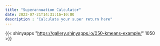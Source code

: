 ```yaml
---
title: "Superannuation Calculator"
date: 2023-07-21T14:31:16+10:00
description : "Calculate your super return here"
---
```


{{< shinyapps "https://gallery.shinyapps.io/050-kmeans-example/" 1050 >}}